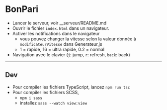 # BonPari

* Lancer le serveur, voir __serveur/README.md
* Ouvrir le fichier `index.html` dans un navigateur.
* Activer les notifications dans le navigateur
  * vous pouvez changer la vitesse selon la valeur donnée à `modificateurVitesse` dans Generateur.js
  * 1 = rapide, 16 = ultra rapide, 0.2 = normal
* Navigation avec le clavier (`j`: jump, `r`: refresh, `back`: back)

<hr>

## Dev

* Pour compiler les fichiers TypeScript, lancez `npm run tsc`
* Pour compiler les fichiers SCSS, 
  * `npm i sass`
  * installez `sass --watch view:view`